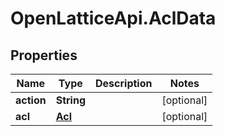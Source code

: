 # OpenLatticeApi.AclData

## Properties

Name | Type | Description | Notes
------------ | ------------- | ------------- | -------------
**action** | **String** |  | [optional] 
**acl** | [**Acl**](Acl.md) |  | [optional] 


